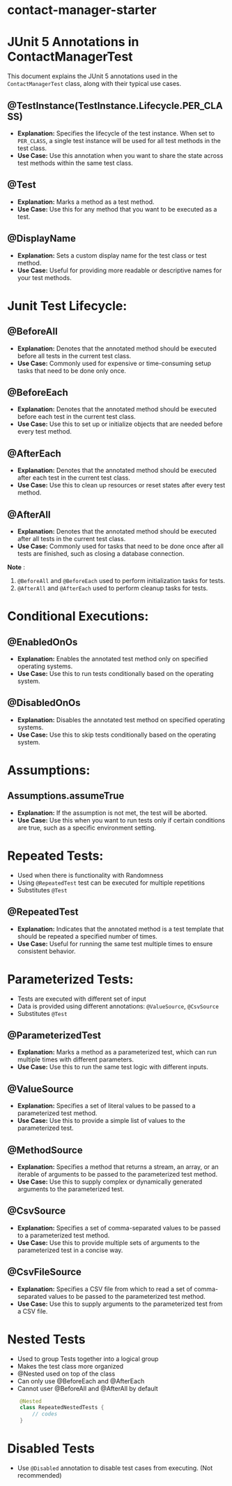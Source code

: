 # contact-manager-starter
# JUnit 5 Annotations in ContactManagerTest


This document explains the JUnit 5 annotations used in the `ContactManagerTest` class, along with their typical use cases.

## @TestInstance(TestInstance.Lifecycle.PER_CLASS)
- **Explanation:** Specifies the lifecycle of the test instance. When set to `PER_CLASS`, a single test instance will be used for all test methods in the test class.
- **Use Case:** Use this annotation when you want to share the state across test methods within the same test class.

## @Test
- **Explanation:** Marks a method as a test method.
- **Use Case:** Use this for any method that you want to be executed as a test.

## @DisplayName
- **Explanation:** Sets a custom display name for the test class or test method.
- **Use Case:** Useful for providing more readable or descriptive names for your test methods.



# Junit Test Lifecycle:

## @BeforeAll
- **Explanation:** Denotes that the annotated method should be executed before all tests in the current test class.
- **Use Case:** Commonly used for expensive or time-consuming setup tasks that need to be done only once.

## @BeforeEach
- **Explanation:** Denotes that the annotated method should be executed before each test in the current test class.
- **Use Case:** Use this to set up or initialize objects that are needed before every test method.

## @AfterEach
- **Explanation:** Denotes that the annotated method should be executed after each test in the current test class.
- **Use Case:** Use this to clean up resources or reset states after every test method.

## @AfterAll
- **Explanation:** Denotes that the annotated method should be executed after all tests in the current test class.
- **Use Case:** Commonly used for tasks that need to be done once after all tests are finished, such as closing a database connection.

**Note** :
1. `@BeforeAll` and `@BeforeEach` used to perform initialization tasks for tests.
2. `@AfterAll` and `@AfterEach` used to perform cleanup tasks for tests.



# Conditional Executions:

## @EnabledOnOs
- **Explanation:** Enables the annotated test method only on specified operating systems.
- **Use Case:** Use this to run tests conditionally based on the operating system.

## @DisabledOnOs
- **Explanation:** Disables the annotated test method on specified operating systems.
- **Use Case:** Use this to skip tests conditionally based on the operating system.



# Assumptions:

## Assumptions.assumeTrue
- **Explanation:** If the assumption is not met, the test will be aborted.
- **Use Case:** Use this when you want to run tests only if certain conditions are true, such as a specific environment setting.



# Repeated Tests:

- Used when there is functionality with Randomness
- Using `@RepeatedTest` test can be executed for multiple repetitions
- Substitutes `@Test`

## @RepeatedTest
- **Explanation:** Indicates that the annotated method is a test template that should be repeated a specified number of times.
- **Use Case:** Useful for running the same test multiple times to ensure consistent behavior.



# Parameterized Tests:

- Tests are executed with different set of input
- Data is provided using different annotations: `@ValueSource`, `@CsvSource`
- Substitutes `@Test`

## @ParameterizedTest
- **Explanation:** Marks a method as a parameterized test, which can run multiple times with different parameters.
- **Use Case:** Use this to run the same test logic with different inputs.

## @ValueSource
- **Explanation:** Specifies a set of literal values to be passed to a parameterized test method.
- **Use Case:** Use this to provide a simple list of values to the parameterized test.

## @MethodSource
- **Explanation:** Specifies a method that returns a stream, an array, or an iterable of arguments to be passed to the parameterized test method.
- **Use Case:** Use this to supply complex or dynamically generated arguments to the parameterized test.

## @CsvSource
- **Explanation:** Specifies a set of comma-separated values to be passed to a parameterized test method.
- **Use Case:** Use this to provide multiple sets of arguments to the parameterized test in a concise way.

## @CsvFileSource
- **Explanation:** Specifies a CSV file from which to read a set of comma-separated values to be passed to the parameterized test method.
- **Use Case:** Use this to supply arguments to the parameterized test from a CSV file.


# Nested Tests

- Used to group Tests together into a logical group 
- Makes the test class more organized 
- @Nested used on top of the class 
- Can only use @BeforeEach and @AfterEach 
- Cannot user @BeforeAll and @AfterAll by default

```java
    @Nested
    class RepeatedNestedTests {
        // codes
    }
```



# Disabled Tests

- Use `@Disabled` annotation to disable test cases from executing. (Not recommended)

